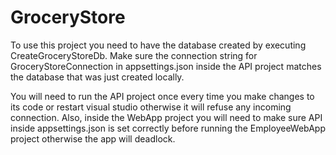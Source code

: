 # GroceryStore

To use this project you need to have the database created by executing CreateGroceryStoreDb. Make sure the connection string for GroceryStoreConnection in appsettings.json inside the API project matches the database that was just created locally. 

You will need to run the API project once every time you make changes to its code or restart visual studio otherwise it will refuse any incoming connection. Also, inside the WebApp project you will need to make sure API inside appsettings.json is set correctly before running the EmployeeWebApp project otherwise the app will deadlock.
